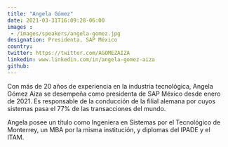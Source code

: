```yaml
---
title: "Angela Gómez"
date: 2021-03-31T16:09:28-06:00
images : 
 - /images/speakers/angela-gomez.jpg
designation: Presidenta, SAP México
country: 
twitter: https://twitter.com/AGOMEZAIZA 
linkedin: www.linkedin.com/in/angela-gomez-aiza 
github: 
---
```


Con más de 20 años de experiencia en la industria tecnológica, Angela Gómez Aiza se desempeña como presidenta de SAP México desde enero de 2021. Es responsable de la conducción de la filial alemana por cuyos sistemas pasa el 77% de las transacciones del mundo.

Angela posee un título como Ingeniera en Sistemas por el Tecnológico de Monterrey, un MBA por la misma institución, y diplomas del IPADE y el ITAM.
